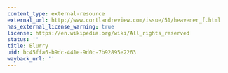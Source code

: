 ```yaml
---
content_type: external-resource
external_url: http://www.cortlandreview.com/issue/51/heavener_f.html
has_external_license_warning: true
license: https://en.wikipedia.org/wiki/All_rights_reserved
status: ''
title: Blurry
uid: bc45ffa6-b9dc-441e-9d0c-7b92895e2263
wayback_url: ''
---
```

